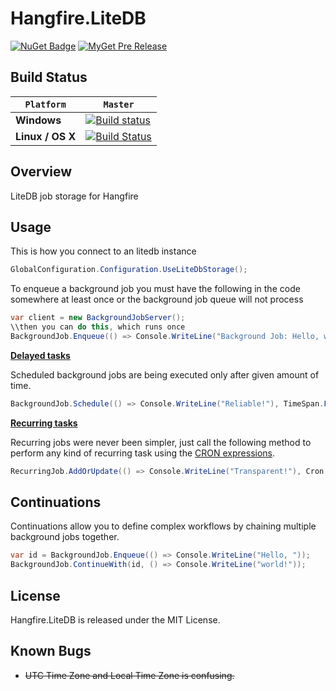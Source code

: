 # Hangfire.LiteDB
[![NuGet Badge](https://buildstats.info/nuget/Hangfire.LiteDB)](https://www.nuget.org/packages/Hangfire.LiteDB/) [![MyGet Pre Release](https://img.shields.io/myget/hangfire-litedb/vpre/Hangfire.LiteDB.svg)](https://www.myget.org/feed/hangfire-litedb/package/nuget/Hangfire.LiteDB)
## Build Status
`Platform` | `Master`
--- | ---
**Windows** | [![Build status](https://ci.appveyor.com/api/projects/status/yre8t19rdaxax7e6?svg=true)](https://ci.appveyor.com/project/codeyu/hangfire-litedb)
**Linux / OS X** | [![Build Status](https://travis-ci.org/codeyu/Hangfire.LiteDB.svg?branch=master)](https://travis-ci.org/codeyu/Hangfire.LiteDB)

## Overview

LiteDB job storage for Hangfire

## Usage

This is how you connect to an litedb instance
```csharp
GlobalConfiguration.Configuration.UseLiteDbStorage();
```

To enqueue a background job you must have the following in the code somewhere at least once or the background job queue will not process
```csharp
var client = new BackgroundJobServer();
\\then you can do this, which runs once
BackgroundJob.Enqueue(() => Console.WriteLine("Background Job: Hello, world!"));
```

[**Delayed tasks**](http://docs.hangfire.io/en/latest/users-guide/background-methods/calling-methods-with-delay.html)

Scheduled background jobs are being executed only after given amount of time.

```csharp
BackgroundJob.Schedule(() => Console.WriteLine("Reliable!"), TimeSpan.FromDays(7));
```

[**Recurring tasks**](http://docs.hangfire.io/en/latest/users-guide/background-methods/performing-recurrent-tasks.html)

Recurring jobs were never been simpler, just call the following method to perform any kind of recurring task using the [CRON expressions](http://en.wikipedia.org/wiki/Cron#CRON_expression).

```csharp
RecurringJob.AddOrUpdate(() => Console.WriteLine("Transparent!"), Cron.Daily);
```

## Continuations

Continuations allow you to define complex workflows by chaining multiple background jobs together.

```csharp
var id = BackgroundJob.Enqueue(() => Console.WriteLine("Hello, "));
BackgroundJob.ContinueWith(id, () => Console.WriteLine("world!"));
```

## License

Hangfire.LiteDB is released under the MIT License.

## Known Bugs

* ~~UTC Time Zone and Local Time Zone is  confusing.~~
